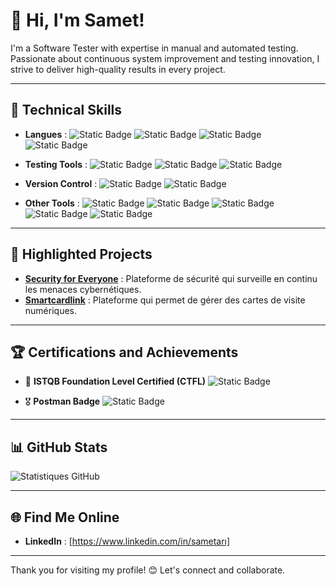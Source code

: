 
# 👋 Hi, I'm Samet!
I'm a Software Tester with expertise in manual and automated testing.
Passionate about continuous system improvement and testing innovation, I strive to deliver high-quality results in every project.



---

## 🚀 Technical Skills
- **Langues** :
![Static Badge](https://img.shields.io/badge/Java-blue?style=plastic&logo=java&logoColor=blue&labelColor=black&link=https%3A%2F%2Fwww.java.com%2F)
![Static Badge](https://img.shields.io/badge/Python-blue?style=plastic&logo=Python&logoColor=yellow)
![Static Badge](https://img.shields.io/badge/MySQL-orange?style=plastic&logo=MySQL&logoColor=blue)
![Static Badge](https://img.shields.io/badge/OS-Linux-black?style=plastic&logo=Linux&logoColor=black&labelColor=gri)




- **Testing Tools** :
 ![Static Badge](https://img.shields.io/badge/Selenium-green?style=plastic&logo=Selenium&logoColor=Green&labelColor=black)
 ![Static Badge](https://img.shields.io/badge/Robot%20framework-black?style=plastic&logo=Robot%20framework&logoColor=white)
 ![Static Badge](https://img.shields.io/badge/Postman-orange?style=plastic&logo=Postman&logoColor=Green&labelColor=black)


- **Version Control** :
 ![Static Badge](https://img.shields.io/badge/code-Git-blue?style=plastic&logo=Git&logoColor=orange)
 ![Static Badge](https://img.shields.io/badge/tools-Gitlab-blue?style=plastic&logo=Gitlab&logoColor=blue)


- **Other Tools** :
![Static Badge](https://img.shields.io/badge/tools-Jira-blue?style=plastic&logo=Jira&logoColor=blue)
![Static Badge](https://img.shields.io/badge/tools-Jenkins-blue?style=plastic&logo=Jenkins&logoColor=blue)
![Static Badge](https://img.shields.io/badge/Editor-IntelliJ%20IDEA-blue?style=social&logo=IntelliJ%20IDEA&logoColor=orange)
![Static Badge](https://img.shields.io/badge/Editor-VS%20Code-blue?style=flat-square&logo=VS%20Code&logoColor=blue)
![Static Badge](https://img.shields.io/badge/tools-Confluence-blue?style=plastic&logo=Confluence&logoColor=black&labelColor=white)








---

## 🌟 Highlighted Projects
- **[Security for Everyone](#)** : Plateforme de sécurité qui surveille en continu les menaces cybernétiques.
- **[Smartcardlink](#)** : Plateforme qui permet de gérer des cartes de visite numériques.


---

## 🏆 Certifications and Achievements
- 🥇 **ISTQB Foundation Level Certified (CTFL)**  ![Static Badge](https://img.shields.io/badge/CTFL-blue?style=for-the-badge&logo=CTFL&logoColor=blue&labelColor=black)

- 🎖️ **Postman Badge**  ![Static Badge](https://img.shields.io/badge/Postman-orange?style=for-the-badge&logo=Postman&logoColor=orange&labelColor=black)



---

## 📊 GitHub Stats
![Statistiques GitHub](https://github-readme-stats.vercel.app/api?username=SametAri&show_icons=true&theme=radical)

---

## 🌐 Find Me Online
- **LinkedIn** : [https://www.linkedin.com/in/sametarı]


---

Thank you for visiting my profile! 😊 Let's connect and collaborate.


